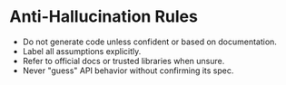 # Anti-Hallucination Rules

- Do not generate code unless confident or based on documentation.
- Label all assumptions explicitly.
- Refer to official docs or trusted libraries when unsure.
- Never "guess" API behavior without confirming its spec.

